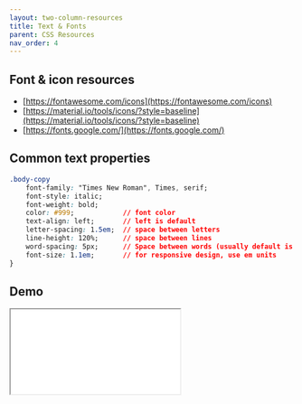 ```yaml
---
layout: two-column-resources
title: Text & Fonts
parent: CSS Resources
nav_order: 4
---
```


## Font & icon resources
* [https://fontawesome.com/icons](https://fontawesome.com/icons) 
* [https://material.io/tools/icons/?style=baseline](https://material.io/tools/icons/?style=baseline) 
* [https://fonts.google.com/](https://fonts.google.com/) 

## Common text properties

```css
.body-copy
    font-family: "Times New Roman", Times, serif;
    font-style: italic;
    font-weight: bold;
    color: #999;            // font color
    text-align: left;       // left is default
    letter-spacing: 1.5em;  // space between letters
    line-height: 120%;      // space between lines
    word-spacing: 5px;      // Space between words (usually default is good)
    font-size: 1.1em;       // for responsive design, use em units
}
```

## Demo

<iframe src="//codepen.io/alexpeach/embed/xOdLpg/?theme-id=18654&default-tab=html,result" allowfullscreen="true" class="codepen-frame"></iframe>
